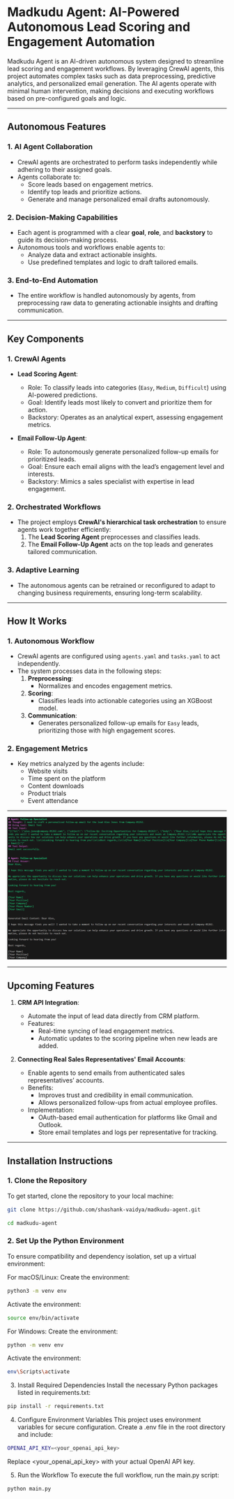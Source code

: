 # Madkudu Agent: AI-Powered Autonomous Lead Scoring and Engagement Automation

Madkudu Agent is an AI-driven autonomous system designed to streamline lead scoring and engagement workflows. By leveraging CrewAI agents, this project automates complex tasks such as data preprocessing, predictive analytics, and personalized email generation. The AI agents operate with minimal human intervention, making decisions and executing workflows based on pre-configured goals and logic.

---

## **Autonomous Features**

### **1. AI Agent Collaboration**
- CrewAI agents are orchestrated to perform tasks independently while adhering to their assigned goals.
- Agents collaborate to:
  - Score leads based on engagement metrics.
  - Identify top leads and prioritize actions.
  - Generate and manage personalized email drafts autonomously.

### **2. Decision-Making Capabilities**
- Each agent is programmed with a clear **goal**, **role**, and **backstory** to guide its decision-making process.
- Autonomous tools and workflows enable agents to:
  - Analyze data and extract actionable insights.
  - Use predefined templates and logic to draft tailored emails.

### **3. End-to-End Automation**
- The entire workflow is handled autonomously by agents, from preprocessing raw data to generating actionable insights and drafting communication.

---

## **Key Components**

### **1. CrewAI Agents**

- **Lead Scoring Agent**:
  - Role: To classify leads into categories (`Easy`, `Medium`, `Difficult`) using AI-powered predictions.
  - Goal: Identify leads most likely to convert and prioritize them for action.
  - Backstory: Operates as an analytical expert, assessing engagement metrics.

- **Email Follow-Up Agent**:
  - Role: To autonomously generate personalized follow-up emails for prioritized leads.
  - Goal: Ensure each email aligns with the lead’s engagement level and interests.
  - Backstory: Mimics a sales specialist with expertise in lead engagement.

### **2. Orchestrated Workflows**
- The project employs **CrewAI's hierarchical task orchestration** to ensure agents work together efficiently:
  1. The **Lead Scoring Agent** preprocesses and classifies leads.
  2. The **Email Follow-Up Agent** acts on the top leads and generates tailored communication.

### **3. Adaptive Learning**
- The autonomous agents can be retrained or reconfigured to adapt to changing business requirements, ensuring long-term scalability.

---

## **How It Works**

### **1. Autonomous Workflow**
- CrewAI agents are configured using `agents.yaml` and `tasks.yaml` to act independently.
- The system processes data in the following steps:
  1. **Preprocessing**:
     - Normalizes and encodes engagement metrics.
  2. **Scoring**:
     - Classifies leads into actionable categories using an XGBoost model.
  3. **Communication**:
     - Generates personalized follow-up emails for `Easy` leads, prioritizing those with high engagement scores.

### **2. Engagement Metrics**
- Key metrics analyzed by the agents include:
  - Website visits
  - Time spent on the platform
  - Content downloads
  - Product trials
  - Event attendance

---

![Image Description](output.png)

---

## **Upcoming Features**
1. **CRM API Integration**:
   - Automate the input of lead data directly from CRM platform.
   - Features:
     - Real-time syncing of lead engagement metrics.
     - Automatic updates to the scoring pipeline when new leads are added.

2. **Connecting Real Sales Representatives' Email Accounts**:
   - Enable agents to send emails from authenticated sales representatives’ accounts.
   - Benefits:
     - Improves trust and credibility in email communication.
     - Allows personalized follow-ups from actual employee profiles.
   - Implementation:
     - OAuth-based email authentication for platforms like Gmail and Outlook.
     - Store email templates and logs per representative for tracking.

---

## **Installation Instructions**

### **1. Clone the Repository**
To get started, clone the repository to your local machine:
```bash
git clone https://github.com/shashank-vaidya/madkudu-agent.git
```
```bash
cd madkudu-agent
```
### **2. Set Up the Python Environment**
To ensure compatibility and dependency isolation, set up a virtual environment:

For macOS/Linux:
Create the environment:
```bash
python3 -m venv env
```
Activate the environment:
```bash
source env/bin/activate
```
For Windows:
Create the environment:
```bash
python -m venv env
```
Activate the environment:
```bash
env\Scripts\activate
```
3. Install Required Dependencies
Install the necessary Python packages listed in requirements.txt:

```bash
pip install -r requirements.txt
```
4. Configure Environment Variables
This project uses environment variables for secure configuration. Create a .env file in the root directory and include:
```bash
OPENAI_API_KEY=<your_openai_api_key>
```
Replace <your_openai_api_key> with your actual OpenAI API key.

5. Run the Workflow
To execute the full workflow, run the main.py script:

```bash
python main.py
```
